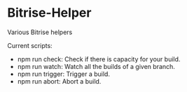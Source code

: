 # Bitrise-Helper
Various Bitrise helpers

Current scripts:
- npm run check:
  Check if there is capacity for your build.
- npm run watch:
  Watch all the builds of a given branch.
- npm run trigger:
  Trigger a build.
- npm run abort:
  Abort a build.
